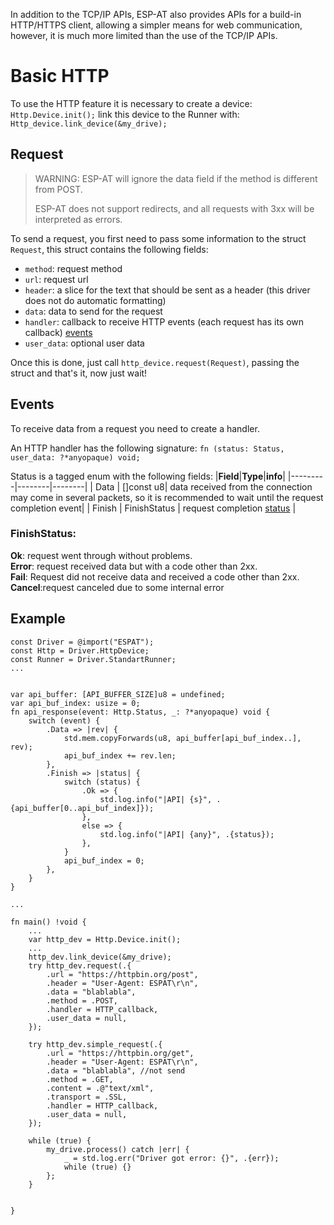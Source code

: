 In addition to the TCP/IP APIs, ESP-AT also provides APIs for a build-in HTTP/HTTPS client, allowing a simpler means for web communication, however, it is much more limited than the use of the TCP/IP APIs.


# Basic HTTP

To use the HTTP feature it is necessary to create a device: `Http.Device.init();`
link this device to the Runner with: `Http_device.link_device(&my_drive);`

## Request


> WARNING: ESP-AT will ignore the data field if the method is different from POST.
>
>ESP-AT does not support redirects, and all requests with 3xx will be interpreted as errors.

To send a request, you first need to pass some information to the struct `Request`, this struct contains the following fields:  

- `method`: request method  
- `url`: request url  
- `header`: a slice for the text that should be sent as a header (this driver does not do automatic formatting)    
- `data`: data to send for the request
- `handler`: callback to receive HTTP events (each request has its own callback) [events](#events)
- `user_data`: optional user data

Once this is done, just call `http_device.request(Request)`, passing the struct and that's it, now just wait!


## Events
To receive data from a request you need to create a handler.

An HTTP handler has the following signature: `fn (status: Status, user_data: ?*anyopaque) void;`

Status is a tagged enum with the following fields:
|**Field**|**Type**|**info**|
|---------|--------|--------|
| Data    | []const u8| data received from the connection may come in several packets, so it is recommended to wait until the request completion event|
| Finish | FinishStatus | request completion [status](#finishstatus) |

### FinishStatus:
**Ok**: request went through without problems.  
**Error**: request received data but with a code other than 2xx.  
**Fail**: Request did not receive data and received a code other than 2xx.  
**Cancel**:request canceled due to some internal error

## Example
```zig
const Driver = @import("ESPAT");
const Http = Driver.HttpDevice;
const Runner = Driver.StandartRunner;
...


var api_buffer: [API_BUFFER_SIZE]u8 = undefined;
var api_buf_index: usize = 0;
fn api_response(event: Http.Status, _: ?*anyopaque) void {
    switch (event) {
        .Data => |rev| {
            std.mem.copyForwards(u8, api_buffer[api_buf_index..], rev);
            api_buf_index += rev.len;
        },
        .Finish => |status| {
            switch (status) {
                .Ok => {
                    std.log.info("|API| {s}", .{api_buffer[0..api_buf_index]});
                },
                else => {
                    std.log.info("|API| {any}", .{status});
                },
            }
            api_buf_index = 0;
        },
    }
}

...

fn main() !void {
    ...
    var http_dev = Http.Device.init();
    ...
    http_dev.link_device(&my_drive);
    try http_dev.request(.{
        .url = "https://httpbin.org/post",
        .header = "User-Agent: ESPAT\r\n",
        .data = "blablabla",
        .method = .POST,
        .handler = HTTP_callback,
        .user_data = null,
    });

    try http_dev.simple_request(.{
        .url = "https://httpbin.org/get",
        .header = "User-Agent: ESPAT\r\n",
        .data = "blablabla", //not send
        .method = .GET,
        .content = .@"text/xml",
        .transport = .SSL,
        .handler = HTTP_callback,
        .user_data = null,
    });

    while (true) {
        my_drive.process() catch |err| {
            _ = std.log.err("Driver got error: {}", .{err});
            while (true) {}
        };
    }


}

```